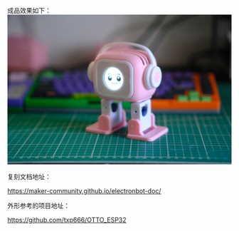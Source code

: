 成品效果如下：
![image](/image/emo.jpg)

复刻文档地址：

https://maker-community.github.io/electronbot-doc/


外形参考的项目地址：

https://github.com/txp666/OTTO_ESP32